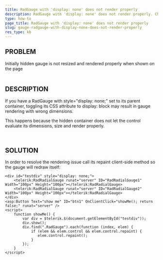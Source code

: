 ```yaml
---
title: RadGauge with 'display: none' does not render properly
description: RadGauge with 'display: none' does not render properly. Check it now!
type: how-to
page_title: RadGauge with 'display: none' does not render properly
slug: gauge-radgauge-with-display-none-does-not-render-properly
res_type: kb
---
```



## PROBLEM
 Initially hidden gauge is not resized and rendered properly when shown on the page  
   
## DESCRIPTION
 If you have a RadGauge with style="display: none;" set to its parent container, toggling its CSS attribute to display: block may result in gauge rendering with wrong dimensions.  
  
 This happens because the hidden container does not let the control evaluate its dimensions, size and render properly.

    
## SOLUTION
 In order to resolve the rendering issue call its repaint client-side method so the gauge will redraw itself:  
  

````ASP.NET
<div id="testdiv" style="display: none;">
    <telerik:RadRadialGauge runat="server" ID="RadRadialGauge1" Width="100px" Height="100px"></telerik:RadRadialGauge>
    <telerik:RadRadialGauge runat="server" ID="RadRadialGauge2" Width="100px" Height="100px"></telerik:RadRadialGauge>
</div>
<asp:Button Text="show me" ID="btn1" OnClientClick="showMe(); return false;" runat="server" />
<script>
    function showMe() {
        var div = $telerik.$(document.getElementById("testdiv"));
        div.show();
        div.find(".RadGauge").each(function (index, elem) {
            if (elem && elem.control && elem.control.repaint) {
               elem.control.repaint();
            }
        });
    }
</script>
````

 